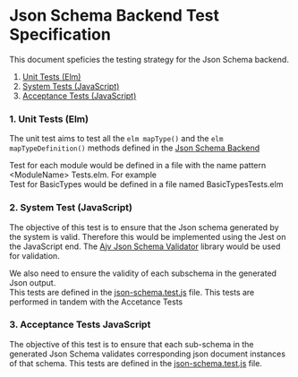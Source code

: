 # Json Schema Backend Test Specification
This document speficies the testing strategy for the Json Schema backend.

1. [Unit Tests (Elm)](#unitTests)
2. [System Tests (JavaScript)](#systemTests)
4. [Acceptance Tests (JavaScript)](#3-acceptance-tests-javascript)

### 1. Unit Tests (Elm) 

The unit test aims to test all the ```elm mapType()``` and the ```elm mapTypeDefinition()``` methods defined in the [Json Schema Backend]('../../../src/JsonSchema/Backeng.elm')

Test for each module would be defined in a file with the name pattern &lt;ModuleName&gt; Tests.elm.
For example \
Test for BasicTypes would be  defined in a file named BasicTypesTests.elm

### 2. System Test (JavaScript)

The objective of this test is to ensure that the Json schema generated
by the system is valid.
Therefore this would be implemented using the Jest on the JavaScript end.
The [Ajv Json Schema Validator](https://www.npmjs.com/package/ajv?activeTab=readme) library would be used for validation.

We also need to ensure the validity of each subschema
in the generated Json output.\
This tests are defined in the [json-schema.test.js](../../../tests-integration/json-schema/test/json-schema.test.js) file.
This tests are performed in tandem with the Accetance Tests

### 3. Acceptance Tests  JavaScript
The objective of this test is to ensure that each sub-schema in the generated Json Schema
validates corresponding json document instances of that schema.
This tests are defined in the [json-schema.test.js](../../../tests-integration/json-schema/test/json-schema.test.js) file.
